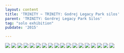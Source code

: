 ```yaml
---
layout: content
title: 'TRINITY ~ TRINITY: Godrej Legacy Park silos'
parent: 'TRINITY: Gordrej Legacy Park Silos'
tag: "solo exhibition"
pubdate: '2015'

---
```

![](/assets/img/ali-akbar-mehta_installation-view_-ext-01_trinity-godrej_2015.jpg)
![](/assets/img/ali-akbar-mehta_installation-view_-past-01_trinity-godrej_2015.jpg)
![](/assets/img/ali-akbar-mehta_installation-view_-past-02_trinity-godrej_2015.jpg)
![](/assets/img/ali-akbar-mehta_installation-view_-past-10_trinity-godrej_2015.jpg)
![](/assets/img/ali-akbar-mehta_installation-view_-past-05_trinity-godrej_2015.jpg)
![](/assets/img/ali-akbar-mehta_installation-view_-past-07_trinity-godrej_2015.jpg)
![](/assets/img/ali-akbar-mehta_installation-view_-past-09_trinity-godrej_2015.jpg)
![](/assets/img/ali-akbar-mehta_installation-view_-past-11_trinity-godrej_2015.jpg)
![](/assets/img/ali-akbar-mehta_installation-view_-past-04_trinity-godrej_2015.jpg)
![](/assets/img/ali-akbar-mehta_installation-view_-past-03_trinity-godrej_2015.jpg)
![](/assets/img/ali-akbar-mehta_installation-view_-past-12_trinity-godrej_2015.jpg)
![](/assets/img/ali-akbar-mehta_installation-view_-past-13_trinity-godrej_2015.jpg)
![](/assets/img/ali-akbar-mehta_installation-view_-present-01_trinity-godrej_2015.jpg)
![](/assets/img/ali-akbar-mehta_installation-view_-present-04_trinity-godrej_2015.jpg)
![](/assets/img/ali-akbar-mehta_installation-view_-present-05_trinity-godrej_2015.jpg)
![](/assets/img/ali-akbar-mehta_installation-view_-future-01_trinity-godrej_2015.jpg)
![](/assets/img/ali-akbar-mehta_installation-view_-future-02_trinity-godrej_2015.jpg)
![](/assets/img/ali-akbar-mehta_installation-view_-ext-03_trinity-godrej_2015.jpg)
